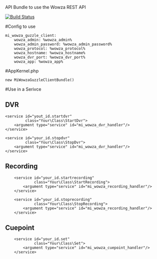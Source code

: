 API Bundle to use the Wowza REST API

[![Build Status](https://travis-ci.org/arnoldjan/wowza-guzzle-client.svg?branch=master)](https://travis-ci.org/arnoldjan/wowza-guzzle-client)

#Config to use 

    mi_wowza_guzzle_client:
        wowza_admin: %wowza_admin%
        wowza_admin_password: %wowza_admin_password%
        wowza_protocol: %wowza_protocol%
        wowza_hostname: %wowza_hostname%
        wowza_dvr_port: %wowza_dvr_port%
        wowza_app: %wowza_app%

#AppKernel.php

    new MiWowzaGuzzleClientBundle()
    
#Use in a Serivce

## DVR
    
    <service id="yout_id.startdvr"
             class="Your\Class\StartDvr">
        <argument type="service" id="mi_wowza_dvr_handler"/>
    </service>

    <service id="your_id.stopdvr"
             class="Your\Class\StopDvr">
        <argument type="service" id="mi_wowza_dvr_handler"/>
    </service>

## Recording

        <service id="your_id.startrecording"
                 class="Your\Class\StartRecording">
            <argument type="service" id="mi_wowza_recording_handler"/>
        </service>

        <service id="your_id.stoprecording"
                 class="Your\Class\StopRecording">
            <argument type="service" id="mi_wowza_recording_handler"/>
        </service>

## Cuepoint

        <service id="your_id.set"
                 class="Your\Class\Set">
            <argument type="service" id="mi_wowza_cuepoint_handler"/>
        </service>